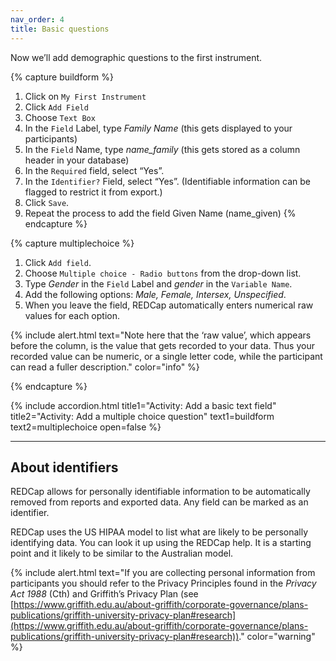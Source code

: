 ```yaml
---
nav_order: 4
title: Basic questions
---
```


Now we’ll add demographic questions to the first instrument.

{% capture buildform %}

1. Click on `My First Instrument`
2. Click `Add Field`
3. Choose `Text Box`
4. In the `Field` Label, type *Family Name* (this gets displayed to your participants)
5. In the `Field` Name, type *name_family* (this gets stored as a column header in your database)
6. In the `Required` field, select “Yes”.
7. In the `Identifier?` Field, select “Yes”. (Identifiable information can be flagged to restrict it from export.)
8. Click `Save`.
9. Repeat the process to add the field Given Name (name_given)
{% endcapture %}

{% capture multiplechoice %}

1. Click `Add field`.
2. Choose `Multiple choice - Radio buttons` from the drop-down list.
3. Type *Gender* in the `Field` Label and *gender* in the `Variable Name`.
4. Add the following options: *Male, Female, Intersex, Unspecified*.
5. When you leave the field, REDCap automatically enters numerical raw values for each option.

{% include alert.html text="Note here that the ‘raw value’, which appears before the column, is the value that gets recorded to your data. Thus your recorded value can be numeric, or a single letter code, while the participant can read a fuller description." color="info" %}

{% endcapture %}

{% include accordion.html title1="Activity: Add a basic text field" title2="Activity: Add a multiple choice question" text1=buildform text2=multiplechoice open=false %}

<!-- {% include accordion.html title1="Add a multiple choice question" text1=multiplechoice open=false %} -->

___

## About identifiers

REDCap allows for personally identifiable information to be automatically removed from reports and exported data. Any field can be marked as an identifier.

REDCap uses the US HIPAA model to list what are likely to be personally identifying data. You can look it up using the REDCap help. It is a starting point and it likely to be similar to the Australian model.

{% include alert.html text="If you are collecting personal information from participants you should refer to the Privacy Principles found in the *Privacy Act 1988* (Cth) and Griffith’s Privacy Plan (see [https://www.griffith.edu.au/about-griffith/corporate-governance/plans-publications/griffith-university-privacy-plan#research](https://www.griffith.edu.au/about-griffith/corporate-governance/plans-publications/griffith-university-privacy-plan#research))." color="warning" %}
